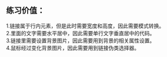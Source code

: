 ## 练习价值：  
1.链接属于行内元素，但是此时需要宽度和高度，因此需要模式转换。   
2.里面的文字需要水平居中，因此需要单行文字垂直居中的代码。  
3.链接里需要设置背景图片，因此需要用到背景的相关属性设置。  
4.鼠标经过变化背景图片，因此需要用到链接伪类选择器。